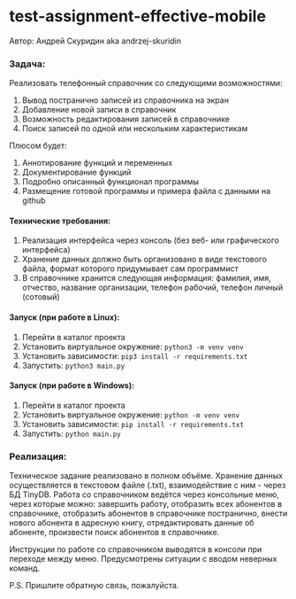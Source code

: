 # test-assignment-effective-mobile
Автор: Андрей Скуридин aka andrzej-skuridin

### Задача:
Реализовать телефонный справочник со следующими возможностями:
1. Вывод постранично записей из справочника на экран
2. Добавление новой записи в справочник
3. Возможность редактирования записей в справочнике
4. Поиск записей по одной или нескольким характеристикам

Плюсом будет:
1. Аннотирование функций и переменных
2. Документирование функций
3. Подробно описанный функционал программы
4. Размещение готовой программы и примера файла с данными на github

#### Технические требования:
1. Реализация интерфейса через консоль (без веб- или графического интерфейса)
2. Хранение данных должно быть организовано в виде текстового файла, формат которого придумывает сам программист
3. В справочнике хранится следующая информация: фамилия, имя, отчество, название организации, телефон рабочий, телефон личный (сотовый)

#### Запуск (при работе в Linux):

1) Перейти в каталог проекта
2) Установить виртуальное окружение: ```python3 -m venv venv```
3) Установить зависимости: ```pip3 install -r requirements.txt```
4) Запустить: ```python3 main.py```

#### Запуск (при работе в Windows):

1) Перейти в каталог проекта
2) Установить виртуальное окружение: ```python -m venv venv```
3) Установить зависимости: ```pip install -r requirements.txt```
4) Запустить: ```python main.py```

### Реализация:
Техническое задание реализовано в полном объёме. Хранение данных осуществляется в 
текстовом файле (.txt), взаимодействие с ним - через БД TinyDB.
Работа со справочником ведётся через консольные меню, через которые можно:
завершить работу, отобразить всех абонентов в справочнике, 
отобразить абонентов в справочнике постранично, внести нового абонента в адресную книгу,
отредактировать данные об абоненте, произвести поиск абонентов в справочнике.

Инструкции по работе со справочником выводятся в консоли при переходе между меню. 
Предусмотрены ситуации с вводом неверных команд.

P.S. Пришлите обратную связь, пожалуйста.